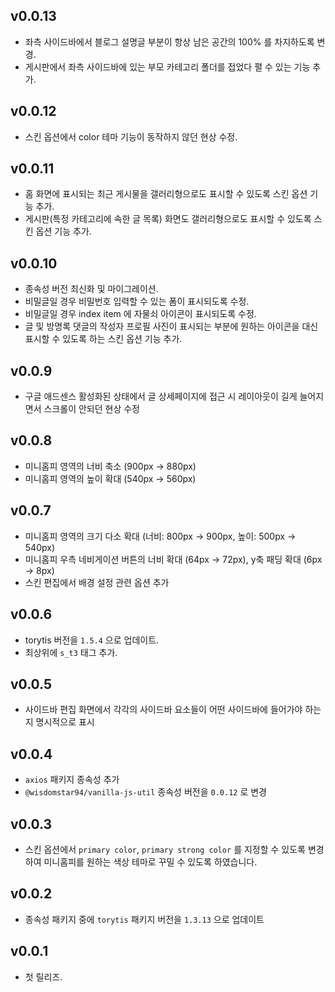 ## v0.0.13

- 좌측 사이드바에서 블로그 설명글 부분이 항상 남은 공간의 100% 를 차지하도록 변경.
- 게시판에서 좌측 사이드바에 있는 부모 카테고리 폴더를 접었다 펼 수 있는 기능 추가.

## v0.0.12

- 스킨 옵션에서 color 테마 기능이 동작하지 않던 현상 수정.

## v0.0.11

- 홈 화면에 표시되는 최근 게시물을 갤러리형으로도 표시할 수 있도록 스킨 옵션 기능 추가.
- 게시판(특정 카테고리에 속한 글 목록) 화면도 갤러리형으로도 표시할 수 있도록 스킨 옵션 기능 추가.

## v0.0.10

- 종속성 버전 최신화 및 마이그레이션.
- 비밀글일 경우 비밀번호 입력할 수 있는 폼이 표시되도록 수정.
- 비밀글일 경우 index item 에 자물쇠 아이콘이 표시되도록 수정.
- 글 및 방명록 댓글의 작성자 프로필 사진이 표시되는 부분에 원하는 아이콘을 대신 표시할 수 있도록 하는 스킨 옵션 기능 추가.

## v0.0.9

- 구글 애드센스 활성화된 상태에서 글 상세페이지에 접근 시 레이아웃이 길게 늘어지면서 스크롤이 안되던 현상 수정

## v0.0.8

- 미니홈피 영역의 너비 축소 (900px -> 880px)
- 미니홈피 영역의 높이 확대 (540px -> 560px)

## v0.0.7

- 미니홈피 영역의 크기 다소 확대 (너비: 800px -> 900px, 높이: 500px -> 540px)
- 미니홈피 우측 네비게이션 버튼의 너비 확대 (64px -> 72px), y축 패딩 확대 (6px -> 8px)
- 스킨 편집에서 배경 설정 관련 옵션 추가

## v0.0.6

- torytis 버전을 `1.5.4` 으로 업데이트.
- 최상위에 `s_t3` 태그 추가.

## v0.0.5

- 사이드바 편집 화면에서 각각의 사이드바 요소들이 어떤 사이드바에 들어가야 하는지 명시적으로 표시

## v0.0.4

- `axios` 패키지 종속성 추가
- `@wisdomstar94/vanilla-js-util` 종속성 버전을 `0.0.12` 로 변경

## v0.0.3

- 스킨 옵션에서 `primary color`, `primary strong color` 를 지정할 수 있도록 변경하여 미니홈피를 원하는 색상 테마로 꾸밀 수 있도록 하였습니다.

## v0.0.2

- 종속성 패키지 중에 `torytis` 패키지 버전을 `1.3.13` 으로 업데이트

## v0.0.1

- 첫 릴리즈.
